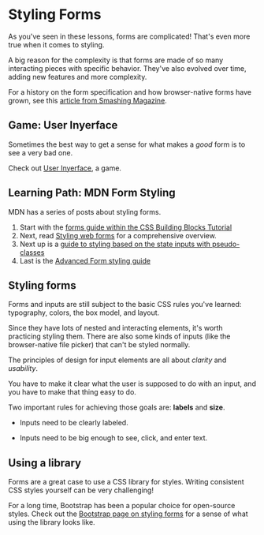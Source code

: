 # Styling Forms

As you've seen in these lessons, forms are complicated! That's even more true when it comes to styling. 

A big reason for the complexity is that forms are made of so many interacting pieces with specific behavior. They've also evolved over time, adding new features and more complexity.

For a history on the form specification and how browser-native forms have grown, see this [article from Smashing Magazine](https://www.smashingmagazine.com/2020/11/standardizing-select-native-html-form-controls/).

## Game: User Inyerface

Sometimes the best way to get a sense for what makes a _good_ form is to see a very bad one.

Check out [User Inyerface](https://userinyerface.com/game.html), a game. 


## Learning Path: MDN Form Styling

MDN has a series of posts about styling forms.

1. Start with the [forms guide within the CSS Building Blocks Tutorial](https://developer.mozilla.org/en-US/docs/Learn/CSS/Building_blocks/Images_media_form_elements#form_elements)
2. Next, read [Styling web forms](https://developer.mozilla.org/en-US/docs/Learn/Forms/Styling_web_forms) for a comprehensive overview.
3. Next up is a [guide to styling based on the state inputs with pseudo-classes](https://developer.mozilla.org/en-US/docs/Learn/Forms/UI_pseudo-classes)
4. Last is the [Advanced Form styling guide](https://developer.mozilla.org/en-US/docs/Learn/Forms/Advanced_form_styling)

## Styling forms

Forms and inputs are still subject to the basic CSS rules you've learned: typography, colors, the box model, and layout.

Since they have lots of nested and interacting elements, it's worth practicing styling them. There are also some kinds of inputs (like the browser-native file picker) that can't be styled normally.

The principles of design for input elements are all about _clarity_ and _usability_.

You have to make it clear what the user is supposed to do with an input, and you have to make that thing easy to do.

Two important rules for achieving those goals are: **labels** and **size**.

- Inputs need to be clearly labeled.

- Inputs need to be big enough to see, click, and enter text.

## Using a library

Forms are a great case to use a CSS library for styles. Writing consistent CSS styles yourself can be very challenging!

For a long time, Bootstrap has been a popular choice for open-source styles. Check out the [Bootstrap page on styling forms](https://getbootstrap.com/docs/5.0/forms/overview/) for a sense of what using the library looks like.
